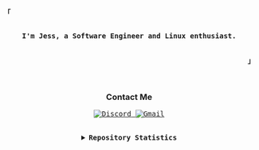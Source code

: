 <!-- Profile -->
<p align='left'>
  <strong>
    <samp>「</samp>
  </strong>
</p>

<p align='center'>
  <samp>
    <br />
    <b>
      I'm Jess, a Software Engineer and Linux enthusiast.
    </b>
    <br />
  </samp>
  <br />
</p>

<p align='right'>
  <strong>
    <samp>
      」
    </samp>
  </strong>
</p>

<br />

<!-- Contact Me -->
<p align='center'>
  <summary align='center'>
    <h3>Contact Me</h3>
  </summary>

  <p align='center'>
    <samp>
      <a
        href="https://discord.com/users/110174307589570560" target="_blank"
      >
        <img
          alt="Discord"
          src="https://img.shields.io/badge/Discord-%237289DA.svg?style=for-the-badge&logo=discord&logoColor=white"
        />
      </a>
      <a
        href="mailto:toxocious@gmail.com"
        target="_blank"
      >
        <img
          alt="Gmail"
          src="https://img.shields.io/badge/Gmail-D14836?style=for-the-badge&logo=gmail&logoColor=white"
        />
      </a>
    </samp>
  </p>
</p>
<br />

<!-- Repository Stats -->
<details align='center'>
  <summary>
    <samp>
      <b>Repository Statistics</b>
    </samp>
  </summary>
  <br />

  <p align='center'>
    <samp>
      <br/>
      <img
        alt="GitHub Stats"
        src="https://github-readme-stats.vercel.app/api?username=toxocious&show_icons=true&include_all_commits=true&count_private=true&hide_border=true&theme=material-palenight"
      />
      <img
        alt="Top Languages"
        src="https://github-readme-stats.vercel.app/api/top-langs/?username=toxocious&layout=compact&hide_border=true&theme=material-palenight"
      />
      <br/>
    </samp>
  </p>
</details>
<br />
